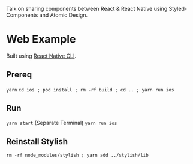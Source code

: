 Talk on sharing components between React & React Native using Styled-Components and Atomic Design.

# Web Example

Built using [React Native CLI](https://facebook.github.io/react-native/docs/getting-started).

## Prereq
```yarn```
``` cd ios ; pod install ; rm -rf build ; cd .. ; yarn run ios ```

## Run
```yarn start```
(Separate Terminal)
```yarn run ios```

## Reinstall Stylish
```rm -rf node_modules/stylish ; yarn add ../stylish/lib```